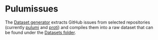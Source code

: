 # Pulumissues

The [Dataset generator](./Source/Pulumock.Pulumissues.DatasetGenerator) extracts GitHub issues from selected repositories (currently [pulumi](https://github.com/pulumi/pulumi) and [proti](https://github.com/proti-iac/proti)) and compiles them into a raw dataset that can be found under the [Datasets folder](./Datasets).

